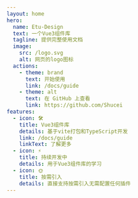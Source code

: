 ```yaml
---
layout: home
hero:
  name: Etu-Design
  text: 一个Vue3组件库
  tagline: 提供完整使用文档
  image:
    src: /logo.svg
    alt: 网页的logo图标
  actions:
    - theme: brand
      text: 开始使用
      link: /docs/guide
    - theme: alt
      text: 在 GitHub 上查看
      link: https://github.com/Shucei
features:
  - icon: 🛠️
    title: Vue3组件库
    details: 基于vite打包和TypeScript开发
    link: /docs/guide
    linkText: 了解更多
  - icon: ⚡️
    title: 持续开发中
    details: 用于Vue3组件库的学习
  - icon: 🌞
    title: 按需引入
    details: 直接支持按需引入无需配置任何插件
---
```

